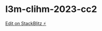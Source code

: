 # l3m-clihm-2023-cc2

[Edit on StackBlitz ⚡️](https://stackblitz.com/edit/l3m-clihm-2023-cc2-th8n5j)
